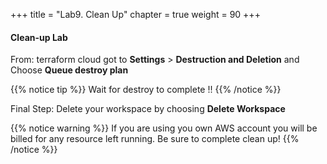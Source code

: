 +++
title = "Lab9. Clean Up"
chapter = true
weight = 90
+++

####  Clean-up Lab
From: terraform cloud got to __Settings__ > __Destruction and Deletion__ and Choose __Queue destroy plan__

{{% notice tip %}}
Wait for destroy to complete !!
{{% /notice %}}

Final Step: Delete your workspace by choosing __Delete Workspace__


{{% notice warning %}}
If you are using you own AWS account you will be billed for any resource left running. Be sure to complete clean up!
{{% /notice %}}

